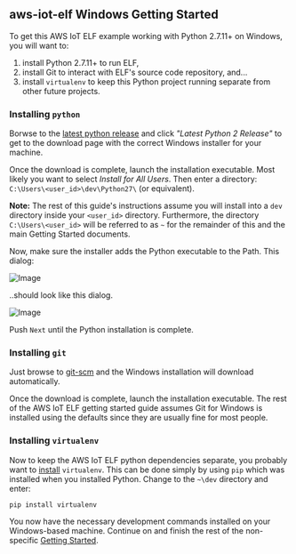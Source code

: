 ## aws-iot-elf Windows Getting Started

To get this AWS IoT ELF example working with Python 2.7.11+ on Windows, you will want to:

1. install Python 2.7.11+ to run ELF,
2. install Git to interact with ELF's source code repository, and...
3. install `virtualenv` to keep this Python project running separate from other future projects.

### Installing `python`
Borwse to the [latest python release](https://www.python.org/downloads/windows/) and click *"Latest Python 2 Release"* to get to the download page with the correct Windows installer for your machine.

Once the download is complete, launch the installation executable. Most likely you want to select *Install for All Users*. Then enter a directory: `C:\Users\<user_id>\dev\Python27\` (or equivalent).

**Note:** The rest of this guide's instructions assume you will install into a `dev` directory inside your `<user_id>` directory. Furthermore, the directory `C:\Users\<user_id>` will be referred to as `~` for the remainder of this and the main Getting Started documents.

Now, make sure the installer adds the Python executable to the Path. This dialog:

![Image](../master/docs/Python-install-add-to-path.PNG?raw=true)

..should look like this dialog.

![Image](../master/docs/Python-install-add-to-path-selected.PNG?raw=true)


Push `Next` until the Python installation is complete.

### Installing `git`
Just browse to [git-scm](https://git-scm.com/download/win) and the Windows installation will download automatically.

Once the download is complete, launch the installation executable. The rest of the AWS IoT ELF getting started guide assumes Git for Windows is installed using the defaults since they are usually fine for most people.

### Installing `virtualenv`
Now to keep the AWS IoT ELF python dependencies separate, you probably want to [install](https://virtualenv.pypa.io/en/stable/installation/) `virtualenv`. This can be done simply by using `pip` which was installed when you installed Python. Change to the `~\dev` directory and enter:

```
pip install virtualenv
```

You now have the necessary development commands installed on your Windows-based machine. Continue on and finish the rest of the non-specific [Getting Started](https://github.com/awslabs/aws-iot-elf).
